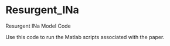 # Resurgent_INa
Resurgent INa Model Code

Use this code to run the Matlab scripts associated with the paper.
